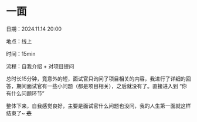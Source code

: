 # 一面

日期：2024.11.14  20:00

地点：线上

时间：15min

流程：自我介绍 + 对项目提问

总时长15分钟，竟意外的短，面试官只询问了项目相关的内容，我进行了详细的回答，期间面试官有一些小问题（都是项目相关），之后就没有了。直接进入到 “你有什么问题环节”

整体下来，自我感觉良好，主要是面试官什么问题也没问，我的人生第一面就这样结束了~ ~~悲~~



